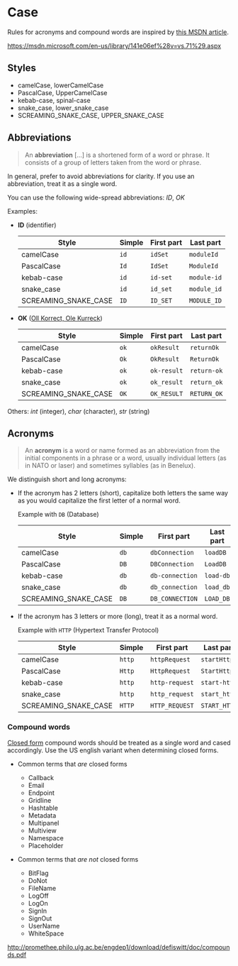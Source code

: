 # Case

Rules for acronyms and compound words are inspired by [this MSDN article][msdn-capitalization].

https://msdn.microsoft.com/en-us/library/141e06ef%28v=vs.71%29.aspx

## Styles

- camelCase, lowerCamelCase
- PascalCase, UpperCamelCase
- kebab-case, spinal-case
- snake_case, lower_snake_case
- SCREAMING_SNAKE_CASE, UPPER_SNAKE_CASE

## Abbreviations

> An **abbreviation** [...] is a shortened form of a word or phrase. It consists of a group of
> letters taken from the word or phrase.

In general, prefer to avoid abbreviations for clarity. If you use an abbreviation, treat it as a
single word.

You can use the following wide-spread abbreviations: _ID_, _OK_

Examples:

- **ID** (identifier)

  | Style                | Simple               | First part           | Last part            |
  | -------------------- | -------------------- | -------------------- | -------------------- |
  | camelCase            | `id`                 | `idSet`              | `moduleId`           |
  | PascalCase           | `Id`                 | `IdSet`              | `ModuleId`           |
  | kebab-case           | `id`                 | `id-set`             | `module-id`          |
  | snake_case           | `id`                 | `id_set`             | `module_id`          |
  | SCREAMING_SNAKE_CASE | `ID`                 | `ID_SET`             | `MODULE_ID`          |

- **OK** ([Oll Korrect, Ole Kurreck][wiki-etymology-ok])

  | Style                | Simple               | First part           | Last part            |
  | -------------------- | -------------------- | -------------------- | -------------------- |
  | camelCase            | `ok`                 | `okResult`           | `returnOk`           |
  | PascalCase           | `Ok`                 | `OkResult`           | `ReturnOk`           |
  | kebab-case           | `ok`                 | `ok-result`          | `return-ok`          |
  | snake_case           | `ok`                 | `ok_result`          | `return_ok`          |
  | SCREAMING_SNAKE_CASE | `OK`                 | `OK_RESULT`          | `RETURN_OK`          |

Others: _int_ (integer), _char_ (character), _str_ (string)

## Acronyms

> An **acronym** is a word or name formed as an abbreviation from the initial components in a
> phrase or a word, usually individual letters (as in NATO or laser) and sometimes syllables (as
> in Benelux).

We distinguish short and long acronyms:

- If the acronym has 2 letters (short), capitalize both letters the same way as you would
  capitalize the first letter of a normal word.

  Example with `DB` (Database)

  | Style                | Simple               | First part           | Last part            |
  | -------------------- | -------------------- | -------------------- | -------------------- |
  | camelCase            | `db`                 | `dbConnection`       | `loadDB`             |
  | PascalCase           | `DB`                 | `DBConnection`       | `LoadDB`             |
  | kebab-case           | `db`                 | `db-connection`      | `load-db`            |
  | snake_case           | `db`                 | `db_connection`      | `load_db`            |
  | SCREAMING_SNAKE_CASE | `DB`                 | `DB_CONNECTION`      | `LOAD_DB`            |

- If the acronym has 3 letters or more (long), treat it as a normal word.

  Example with `HTTP` (Hypertext Transfer Protocol)

  | Style                | Simple               | First part           | Last part            |
  | -------------------- | -------------------- | -------------------- | -------------------- |
  | camelCase            | `http`               | `httpRequest`        | `startHttp`          |
  | PascalCase           | `Http`               | `HttpRequest`        | `StartHttp`          |
  | kebab-case           | `http`               | `http-request`       | `start-http`         |
  | snake_case           | `http`               | `http_request`       | `start_http`         |
  | SCREAMING_SNAKE_CASE | `HTTP`               | `HTTP_REQUEST`       | `START_HTTP`         |

### Compound words

[Closed form][wiki-english-compound] compound words should be treated as a single word and
cased accordingly. Use the US english variant when determining closed forms.

- Common terms that _are_ closed forms

  - Callback
  - Email
  - Endpoint
  - Gridline
  - Hashtable
  - Metadata
  - Multipanel
  - Multiview
  - Namespace
  - Placeholder

- Common terms that _are not_ closed forms

  - BitFlag
  - DoNot
  - FileName
  - LogOff
  - LogOn
  - SignIn
  - SignOut
  - UserName
  - WhiteSpace

http://promethee.philo.ulg.ac.be/engdep1/download/defiswitt/doc/compounds.pdf


[msdn-capitalization]: https://msdn.microsoft.com/en-us/library/ms229043(v=vs.110).aspx
[wiki-abbreviation]: https://en.wikipedia.org/wiki/Abbreviation
[wiki-accronym]: https://en.wikipedia.org/wiki/Acronym
[wiki-etymology-ok]: https://en.wikipedia.org/wiki/List_of_proposed_etymologies_of_OK
[wiki-english-compound]: https://en.wikipedia.org/wiki/English_compound#Types_of_compound_nouns

